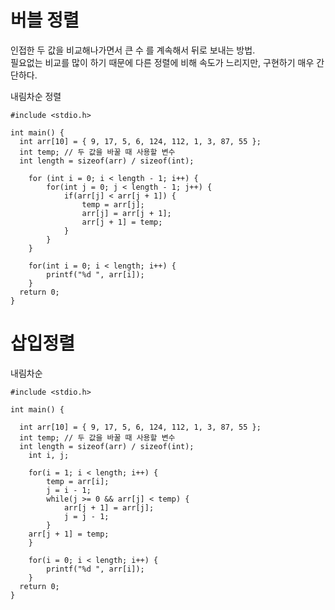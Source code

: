버블 정렬
=========

인접한 두 값을 비교해나가면서 큰 수 를 계속해서 뒤로 보내는 방법.  
필요없는 비교를 많이 하기 때문에 다른 정렬에 비해 속도가 느리지만, 구현하기 매우 간단하다.  
  
내림차순 정렬

```
#include <stdio.h>

int main() {
  int arr[10] = { 9, 17, 5, 6, 124, 112, 1, 3, 87, 55 };
  int temp; // 두 값을 바꿀 때 사용할 변수
  int length = sizeof(arr) / sizeof(int);
	
	for (int i = 0; i < length - 1; i++) {
		for(int j = 0; j < length - 1; j++) {
			if(arr[j] < arr[j + 1]) {
				temp = arr[j];
				arr[j] = arr[j + 1];
				arr[j + 1] = temp;
			}
		}	
	}

	for(int i = 0; i < length; i++) {
		printf("%d ", arr[i]);
	}
  return 0;
}
```


삽입정렬
========

내림차순
```
#include <stdio.h>

int main() {
  
  int arr[10] = { 9, 17, 5, 6, 124, 112, 1, 3, 87, 55 };
  int temp; // 두 값을 바꿀 때 사용할 변수
  int length = sizeof(arr) / sizeof(int);
	int i, j;
	
	for(i = 1; i < length; i++) {
		temp = arr[i];
		j = i - 1;
		while(j >= 0 && arr[j] < temp) {
			arr[j + 1] = arr[j];
			j = j - 1;
		}
	arr[j + 1] = temp;
	}

	for(i = 0; i < length; i++) {
		printf("%d ", arr[i]);
	}
  return 0;
}
```
